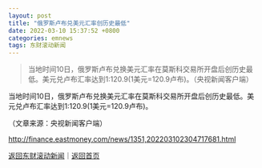 ```yaml
---
layout: post
title: "俄罗斯卢布兑美元汇率创历史最低"
date: 2022-03-10 15:37:52 +0800
categories: emnews
tags: 东财滚动新闻
---
```

> 当地时间10日，俄罗斯卢布兑换美元汇率在莫斯科交易所开盘后创历史最低。美元兑卢布汇率达到1:120.9(1美元=120.9卢布)。（央视新闻客户端）

<p>当地时间10日，俄罗斯卢布兑换美元汇率在莫斯科交易所开盘后创历史最低。美元兑卢布汇率达到1:120.9(1美元=120.9卢布)。</p><p class="em_media">（文章来源：央视新闻客户端）</p>

<http://finance.eastmoney.com/news/1351,202203102304717681.html>

[返回东财滚动新闻](//finews.withounder.com/emnews/)｜[返回首页](//finews.withounder.com/)